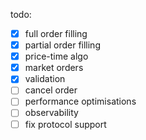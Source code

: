 todo:
- [x] full order filling 
- [x] partial order filling
- [x] price-time algo
- [x] market orders
- [x] validation
- [ ] cancel order
- [ ] performance optimisations
- [ ] observability
- [ ] fix protocol support
